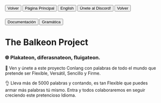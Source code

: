 <button class="button-82-pushable" role="button" onclick="location.href='history.back()'">
  <span class="button-82-shadow"></span>
  <span class="button-82-edge"></span>
  <span class="button-82-front text">
  Volver
 </span> </button>

<button class="button-82-pushable" role="button" onclick="location.href='../index'">
  <span class="button-82-shadow"></span>
  <span class="button-82-edge"></span>
  <span class="button-82-front text">
  Página Principal
 </span> </button> <button class="button-82-pushable" role="button" onclick="location.href='../en/balkeon'">
  <span class="button-82-shadow"></span>
  <span class="button-82-edge"></span>
  <span class="button-82-front text">
  English
 </span> </button>

<button class="button-82-pushable" role="button" onclick="location.href='https://discord.gg/8NPsyq7rp7'">
  <span class="button-82-shadow"></span>
  <span class="button-82-edge"></span>
  <span class="button-82-front text">
  Únete al Discord!
 </span> </button>

<button class="button-82-pushable" role="button" onclick="location.href='history.back()'">
  <span class="button-82-shadow"></span>
  <span class="button-82-edge"></span>
  <span class="button-82-front text">
  Volver
 </span> </button>

### <button class="button-16" role="button" onclick="location.href='./docs/index'">Documentación</button> <button class="button-16" role="button" onclick="location.href='./grammar/index'">Gramática</button>



# The Balkeon Project

### 🌐 Plakateon, diferasnateon, fluigateon. 

🎉 Ven y únete a este proyecto Conlang con palabras de todo el mundo que pretende ser Flexible, Versátil, Sencillo y Firme.

👌 Lleva más de 5000 palabras y contando, es tan Flexible que puedes armar más palabras tú mismo. Entra y todos colaboraremos en seguir creciendo este pretencioso Idioma.
